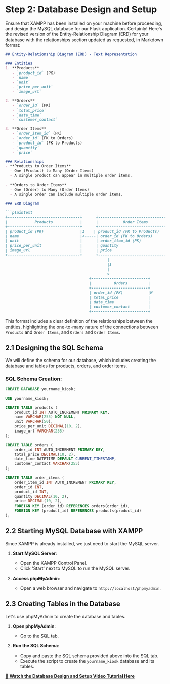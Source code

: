 # Step 2: Database Design and Setup

Ensure that XAMPP has been installed on your machine before proceeding, and design the MySQL database for our Flask application.
Certainly! Here's the revised version of the Entity-Relationship Diagram (ERD) for your database with the relationships section updated as requested, in Markdown format:

```markdown
## Entity-Relationship Diagram (ERD) - Text Representation

### Entities
1. **Products**
   - `product_id` (PK)
   - `name`
   - `unit`
   - `price_per_unit`
   - `image_url`

2. **Orders**
   - `order_id` (PK)
   - `total_price`
   - `date_time`
   - `customer_contact`

3. **Order Items**
   - `order_item_id` (PK)
   - `order_id` (FK to Orders)
   - `product_id` (FK to Products)
   - `quantity`
   - `price`

### Relationships
- **Products to Order Items**
  - One (Product) to Many (Order Items)
  - A single product can appear in multiple order items.

- **Orders to Order Items**
  - One (Order) to Many (Order Items)
  - A single order can include multiple order items.

### ERD Diagram

```plaintext
+--------------------------------+      +--------------------------------+
|            Products            |      |           Order Items          |
+--------------------------------+      +--------------------------------+
| product_id (PK)                |1    | product_id (FK to Products)    |M
| name                           |<-----| order_id (FK to Orders)        |
| unit                           |      | order_item_id (PK)             |
| price_per_unit                 |      | quantity                       |
| image_url                      |      | price                          |
+--------------------------------+      +--------------------------------+
                                             |
                                             |1
                                             |
                                             v
                                     +-------------------------+
                                     |          Orders         |
                                     +-------------------------+
                                     | order_id (PK)           |M
                                     | total_price             |
                                     | date_time               |
                                     | customer_contact        |
                                     +-------------------------+
```

This format includes a clear definition of the relationships between the entities, highlighting the one-to-many nature of the connections between `Products` and `Order Items`, and `Orders` and `Order Items`.
## 2.1 Designing the SQL Schema
We will define the schema for our database, which includes creating the database and tables for products, orders, and order items.

### SQL Schema Creation:

```sql
CREATE DATABASE yourname_kiosk;

USE yourname_kiosk;

CREATE TABLE products (
    product_id INT AUTO_INCREMENT PRIMARY KEY,
    name VARCHAR(255) NOT NULL,
    unit VARCHAR(50),
    price_per_unit DECIMAL(10, 2),
    image_url VARCHAR(255)
);

CREATE TABLE orders (
    order_id INT AUTO_INCREMENT PRIMARY KEY,
    total_price DECIMAL(10, 2),
    date_time DATETIME DEFAULT CURRENT_TIMESTAMP,
    customer_contact VARCHAR(255)
);

CREATE TABLE order_items (
    order_item_id INT AUTO_INCREMENT PRIMARY KEY,
    order_id INT,
    product_id INT,
    quantity DECIMAL(10, 2),
    price DECIMAL(10, 2),
    FOREIGN KEY (order_id) REFERENCES orders(order_id),
    FOREIGN KEY (product_id) REFERENCES products(product_id)
);
```

## 2.2 Starting MySQL Database with XAMPP
Since XAMPP is already installed, we just need to start the MySQL server.

1. **Start MySQL Server**:
   - Open the XAMPP Control Panel.
   - Click 'Start' next to MySQL to run the MySQL server.

2. **Access phpMyAdmin**:
   - Open a web browser and navigate to `http://localhost/phpmyadmin`.

## 2.3 Creating Tables in the Database
Let's use phpMyAdmin to create the database and tables.

1. **Open phpMyAdmin**:
   - Go to the SQL tab.

2. **Run the SQL Schema**:
   - Copy and paste the SQL schema provided above into the SQL tab.
   - Execute the script to create the `yourname_kiosk` database and its tables.

[🎥 **Watch the Database Design and Setup Video Tutorial Here**](https://www.example.com/video-tutorial)
